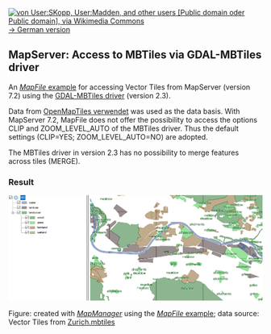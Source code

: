 [<img src="https://upload.wikimedia.org/wikipedia/commons/b/ba/Flag_of_Germany.svg" data-canonical-src="https://upload.wikimedia.org/wikipedia/commons/b/ba/Flag_of_Germany.svg" title="von User:SKopp, User:Madden, and other users [Public domain oder Public domain], via Wikimedia Commons" width="30" /> -> German version](README_de.md)

## MapServer: Access to MBTiles via GDAL-MBTiles driver
An [*MapFile* example](./MBTiles_GDAL2_3.map) for accessing Vector Tiles from MapServer (version 7.2) using the [GDAL-MBTiles driver](https://www.gdal.org/frmt_mbtiles.html) (version 2.3).

Data from [OpenMapTiles verwendet](https://openmaptiles.com/downloads/europe/switzerland/zurich/) was used as the data basis. With MapServer 7.2, MapFile does not offer the possibility to access the options CLIP and ZOOM_LEVEL_AUTO of the MBTiles driver. Thus the default settings (CLIP=YES; ZOOM_LEVEL_AUTO=NO) are adopted.

The MBTiles driver in version 2.3 has no possibility to merge features across tiles (MERGE).

### Result

![result](./MapServer_MapFile_GDAL_MBTiles.png?raw=true "Vector Tiles in MapServer via GDAL-MBTiles-driver")

Figure: created with [*MapManager*](https://github.com/DMS-Aus/MapManager) using the [*MapFile* example](./MBTiles_GDAL2_3.map); data source: Vector Tiles from [Zurich.mbtiles](https://openmaptiles.com/downloads/europe/switzerland/zurich/)
